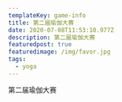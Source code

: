 ```yaml
---
templateKey: game-info
title: 第二届瑜伽大赛
date: 2020-07-08T11:53:10.977Z
description: 第二届瑜伽大赛
featuredpost: true
featuredimage: /img/favor.jpg
tags:
  - yoga
---
```

第二届瑜伽大赛